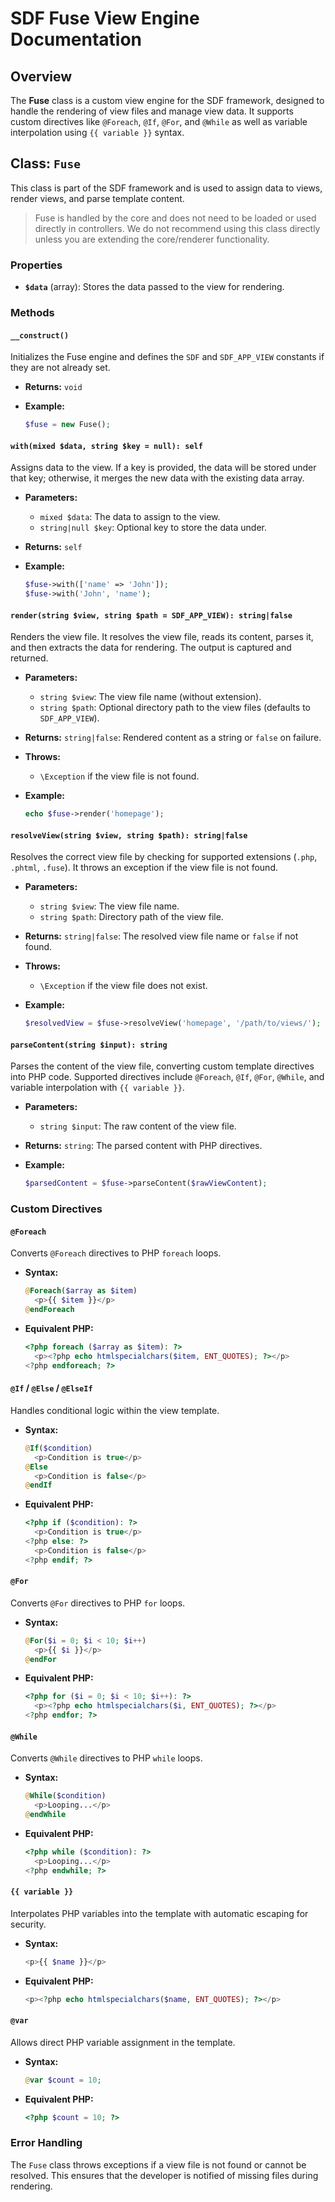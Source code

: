 # SDF Fuse View Engine Documentation

## Overview

The **Fuse** class is a custom view engine for the SDF framework, designed to handle the rendering of view files and
manage view data. It supports custom directives like `@Foreach`, `@If`, `@For`, and `@While` as well as variable
interpolation using `{{ variable }}` syntax.

## Class: `Fuse`

This class is part of the SDF framework and is used to assign data to views, render views, and parse template content.

> Fuse is handled by the core and does not need to be loaded or used directly in controllers.
> We do not recommend using this class directly unless you are extending the core/renderer functionality.

### Properties

- **`$data`** (array): Stores the data passed to the view for rendering.

### Methods

#### `__construct()`

Initializes the Fuse engine and defines the `SDF` and `SDF_APP_VIEW` constants if they are not already set.

- **Returns:** `void`

- **Example:**
  ```php
  $fuse = new Fuse();
  ```

#### `with(mixed $data, string $key = null): self`

Assigns data to the view. If a key is provided, the data will be stored under that key; otherwise, it merges the new
data with the existing data array.

- **Parameters:**
  - `mixed $data`: The data to assign to the view.
  - `string|null $key`: Optional key to store the data under.

- **Returns:** `self`

- **Example:**
  ```php
  $fuse->with(['name' => 'John']);
  $fuse->with('John', 'name');
  ```

#### `render(string $view, string $path = SDF_APP_VIEW): string|false`

Renders the view file. It resolves the view file, reads its content, parses it, and then extracts the data for
rendering. The output is captured and returned.

- **Parameters:**
  - `string $view`: The view file name (without extension).
  - `string $path`: Optional directory path to the view files (defaults to `SDF_APP_VIEW`).

- **Returns:** `string|false`: Rendered content as a string or `false` on failure.

- **Throws:**
  - `\Exception` if the view file is not found.

- **Example:**
  ```php
  echo $fuse->render('homepage');
  ```

#### `resolveView(string $view, string $path): string|false`

Resolves the correct view file by checking for supported extensions (`.php`, `.phtml`, `.fuse`). It throws an exception
if the view file is not found.

- **Parameters:**
  - `string $view`: The view file name.
  - `string $path`: Directory path of the view file.

- **Returns:** `string|false`: The resolved view file name or `false` if not found.

- **Throws:**
  - `\Exception` if the view file does not exist.

- **Example:**
  ```php
  $resolvedView = $fuse->resolveView('homepage', '/path/to/views/');
  ```

#### `parseContent(string $input): string`

Parses the content of the view file, converting custom template directives into PHP code. Supported directives
include `@Foreach`, `@If`, `@For`, `@While`, and variable interpolation with `{{ variable }}`.

- **Parameters:**
  - `string $input`: The raw content of the view file.

- **Returns:** `string`: The parsed content with PHP directives.

- **Example:**
  ```php
  $parsedContent = $fuse->parseContent($rawViewContent);
  ```

### Custom Directives

#### `@Foreach`

Converts `@Foreach` directives to PHP `foreach` loops.

- **Syntax:**
  ```php
  @Foreach($array as $item)
    <p>{{ $item }}</p>
  @endForeach
  ```

- **Equivalent PHP:**
  ```php
  <?php foreach ($array as $item): ?>
    <p><?php echo htmlspecialchars($item, ENT_QUOTES); ?></p>
  <?php endforeach; ?>
  ```

#### `@If` / `@Else` / `@ElseIf`

Handles conditional logic within the view template.

- **Syntax:**
  ```php
  @If($condition)
    <p>Condition is true</p>
  @Else
    <p>Condition is false</p>
  @endIf
  ```

- **Equivalent PHP:**
  ```php
  <?php if ($condition): ?>
    <p>Condition is true</p>
  <?php else: ?>
    <p>Condition is false</p>
  <?php endif; ?>
  ```

#### `@For`

Converts `@For` directives to PHP `for` loops.

- **Syntax:**
  ```php
  @For($i = 0; $i < 10; $i++)
    <p>{{ $i }}</p>
  @endFor
  ```

- **Equivalent PHP:**
  ```php
  <?php for ($i = 0; $i < 10; $i++): ?>
    <p><?php echo htmlspecialchars($i, ENT_QUOTES); ?></p>
  <?php endfor; ?>
  ```

#### `@While`

Converts `@While` directives to PHP `while` loops.

- **Syntax:**
  ```php
  @While($condition)
    <p>Looping...</p>
  @endWhile
  ```

- **Equivalent PHP:**
  ```php
  <?php while ($condition): ?>
    <p>Looping...</p>
  <?php endwhile; ?>
  ```

#### `{{ variable }}`

Interpolates PHP variables into the template with automatic escaping for security.

- **Syntax:**
  ```php
  <p>{{ $name }}</p>
  ```

- **Equivalent PHP:**
  ```php
  <p><?php echo htmlspecialchars($name, ENT_QUOTES); ?></p>
  ```

#### `@var`

Allows direct PHP variable assignment in the template.

- **Syntax:**
  ```php
  @var $count = 10;
  ```

- **Equivalent PHP:**
  ```php
  <?php $count = 10; ?>
  ```

### Error Handling

The `Fuse` class throws exceptions if a view file is not found or cannot be resolved. This ensures that the developer is
notified of missing files during rendering.
